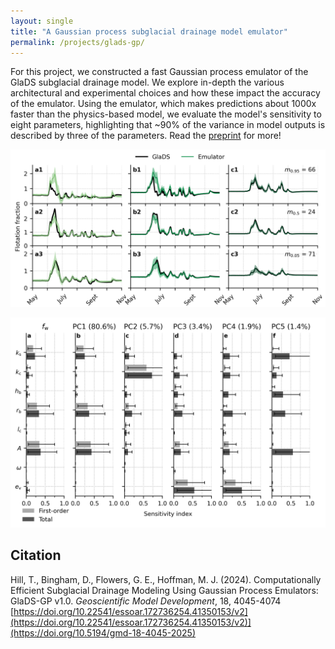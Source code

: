 ```yaml
---
layout: single
title: "A Gaussian process subglacial drainage model emulator"
permalink: /projects/glads-gp/
---
```


For this project, we constructed a fast Gaussian process emulator of the GlaDS subglacial drainage model. We explore in-depth the various architectural and experimental choices and how these impact the accuracy of the emulator. Using the emulator, which makes predictions about 1000x faster than the physics-based model, we evaluate the model's sensitivity to eight parameters, highlighting that ~90% of the variance in model outputs is described by three of the parameters. Read the [preprint](https://doi.org/10.22541/essoar.172736254.41350153/v2) for more!

![](/assets/images/projects/06_gladsgp/test_error_timeseries.png)

![](/assets/images/projects/06_gladsgp/sensitivity_indices_fw.png)

## Citation

Hill, T., Bingham, D., Flowers, G. E., Hoffman, M. J. (2024). Computationally Efficient Subglacial Drainage Modeling Using Gaussian Process Emulators: GlaDS-GP v1.0. *Geoscientific Model Development*, 18, 4045-4074 [https://doi.org/10.22541/essoar.172736254.41350153/v2](https://doi.org/10.22541/essoar.172736254.41350153/v2)](https://doi.org/10.5194/gmd-18-4045-2025)
